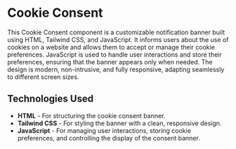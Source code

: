 # Cookie Consent

This Cookie Consent component is a customizable notification banner built using HTML, Tailwind CSS, and JavaScript. It informs users about the use of cookies on a website and allows them to accept or manage their cookie preferences. JavaScript is used to handle user interactions and store their preferences, ensuring that the banner appears only when needed. The design is modern, non-intrusive, and fully responsive, adapting seamlessly to different screen sizes.

## Technologies Used
- **HTML** - For structuring the cookie consent banner.
- **Tailwind CSS** - For styling the banner with a clean, responsive design.
- **JavaScript** - For managing user interactions, storing cookie preferences, and controlling the display of the consent banner.

